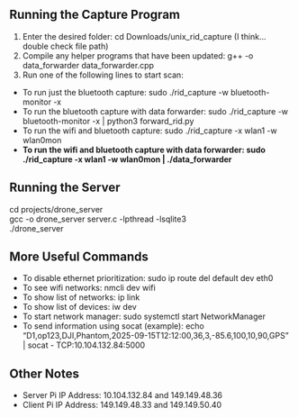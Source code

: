 ## Running the Capture Program
1. Enter the desired folder: cd Downloads/unix_rid_capture (I think... double check file path)
2. Compile any helper programs that have been updated: g++ -o data_forwarder data_forwarder.cpp
3. Run one of the following lines to start scan:
* To run just the bluetooth capture: sudo ./rid_capture -w bluetooth-monitor -x
* To run the bluetooth capture with data forwarder: sudo ./rid_capture -w bluetooth-monitor -x | python3 forward_rid.py
* To run the wifi and bluetooth capture: sudo ./rid_capture -x wlan1 -w wlan0mon
* __To run the wifi and bluetooth capture with data forwarder: sudo ./rid_capture -x wlan1 -w wlan0mon | ./data_forwarder__

## Running the Server
cd projects/drone_server  
gcc -o drone_server server.c -lpthread -lsqlite3  
./drone_server

## More Useful Commands
* To disable ethernet prioritization: sudo ip route del default dev eth0
* To see wifi networks: nmcli dev wifi
* To show list of networks: ip link
* To show list of devices: iw dev
* To start network manager: sudo systemctl start NetworkManager
* To send information using socat (example): echo “D1,op123,DJI,Phantom,2025-09-15T12:12:00,36,3,-85.6,100,10,90,GPS” | socat - TCP:10.104.132.84:5000

## Other Notes
* Server Pi IP Address: 10.104.132.84 and 149.149.48.36
* Client Pi IP Address: 149.149.48.33 and 149.149.50.40
